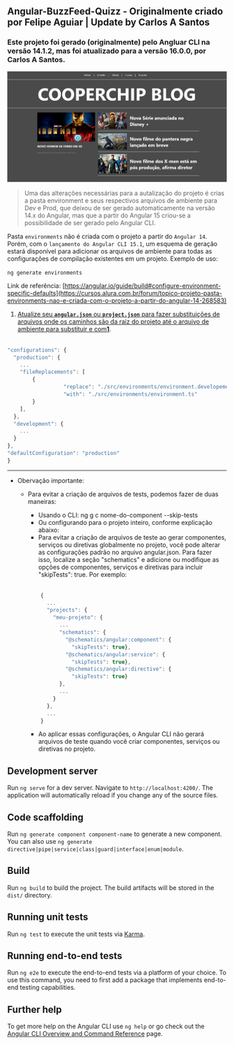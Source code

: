 ## Angular-BuzzFeed-Quizz - Originalmente criado por Felipe Aguiar | Update by Carlos A Santos

### Este projeto foi gerado (originalmente) pelo Angluar CLI na versão 14.1.2, mas foi atualizado para a versão 16.0.0, por Carlos A Santos.

![Projeto Angular-BuzzFeed-Quizz](https://github.com/carlosItDevelop/angular-blog-desafio/blob/main/src/assets/capa.png "Projeto base - DIO | Digital Innovation One")

> Uma das alterações necessárias para a autalização do projeto é crias a pasta environment e seus respectivos arquivos de ambiente para Dev e Prod, que deixou de ser gerado automaticamente na versão 14.x do Angular, mas que a partir do Angular 15 criou-se a possibilidade de ser gerado pelo Angular CLI.

Pasta `environments` não é criada com o projeto a partir do `Angular 14`. Porém, com o `lançamento do Angular CLI 15.1`, um esquema de geração estará disponível para adicionar os arquivos de ambiente para todas as configurações de compilação existentes em um projeto. Exemplo de uso:

`ng generate environments`

Link de referência: [https://angular.io/guide/build#configure-environment-specific-defaults](https://cursos.alura.com.br/forum/topico-projeto-pasta-environments-nao-e-criada-com-o-projeto-a-partir-do-angular-14-268583)

1. [Atualize seu **`angular.json`** ou **`project.json`** para fazer substituições de arquivos onde os caminhos são da raiz do projeto até o arquivo de ambiente para substituir e com**1**](https://stackoverflow.com/questions/74558182/angular-15-cli-does-not-create-environments-folder-when-creating-an-angular-proj).

```typescript

"configurations": {
  "production": {
    ...
    "fileReplacements": [
        {
                  "replace": "./src/environments/environment.developement.ts",
                  "with": "./src/environments/environment.ts"
        }
    ],
  },
  "development": {
    ...
  }
},
"defaultConfiguration": "production"
}

```

---

- Obervação importante:

  - Para evitar a criação de arquivos de tests, podemos fazer de duas maneiras:

    - Usando o CLI: ng g c nome-do-component --skip-tests
    - Ou configurando para o projeto inteiro, conforme explicação abaixo:
    - Para evitar a criação de arquivos de teste ao gerar componentes, serviços ou diretivas globalmente no projeto, você pode alterar as configurações padrão no arquivo angular.json. Para fazer isso, localize a seção "schematics" e adicione ou modifique as opções de componentes, serviços e diretivas para incluir "skipTests": true. Por exemplo:

    ```typescript

    	{
    	  ...
    	  "projects": {
    		"meu-projeto": {
    		  ...
    		  "schematics": {
    			"@schematics/angular:component": {
    			  "skipTests": true},
    			"@schematics/angular:service": {
    			  "skipTests": true},
    			"@schematics/angular:directive": {
    			  "skipTests": true}
    		  },
    		  ...
    		}
    	  },
    	  ...
    	}
    ```

    - Ao aplicar essas configurações, o Angular CLI não gerará arquivos de teste quando você criar componentes, serviços ou diretivas no projeto.

## Development server

Run `ng serve` for a dev server. Navigate to `http://localhost:4200/`. The application will automatically reload if you change any of the source files.

## Code scaffolding

Run `ng generate component component-name` to generate a new component. You can also use `ng generate directive|pipe|service|class|guard|interface|enum|module`.

## Build

Run `ng build` to build the project. The build artifacts will be stored in the `dist/` directory.

## Running unit tests

Run `ng test` to execute the unit tests via [Karma](https://karma-runner.github.io).

## Running end-to-end tests

Run `ng e2e` to execute the end-to-end tests via a platform of your choice. To use this command, you need to first add a package that implements end-to-end testing capabilities.

## Further help

To get more help on the Angular CLI use `ng help` or go check out the [Angular CLI Overview and Command Reference](https://angular.io/cli) page.
